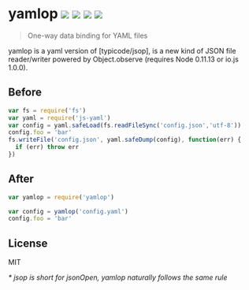 # yamlop [![](https://travis-ci.org/georgzoeller/yamlop.svg?branch=master)](https://travis-ci.org/georgzoeller/yamlop) [![](https://img.shields.io/npm/v/jsop.svg?style=flat)](https://www.npmjs.com/package/yamlop)   ![](http://img.shields.io/badge/node-0.11.13-ff69b4.svg?style=flat) ![](https://img.shields.io/badge/io.js-1.0.0-F5DA55.svg?style=flat)

> One-way data binding for YAML files

yamlop is a yaml version of [typicode/jsop], is a new kind of JSON file reader/writer powered by Object.observe (requires Node 0.11.13 or io.js 1.0.0).

## Before

```javascript
var fs = require('fs')
var yaml = require('js-yaml')
var config = yaml.safeLoad(fs.readFileSync('config.json','utf-8'))
config.foo = 'bar'
fs.writeFile('config.json', yaml.safeDump(config), function(err) {
  if (err) throw err
})
```

## After

```javascript
var yamlop = require('yamlop')

var config = yamlop('config.yaml')
config.foo = 'bar'
```

## License

MIT

_* jsop is short for jsonOpen, yamlop naturally follows the same rule_
